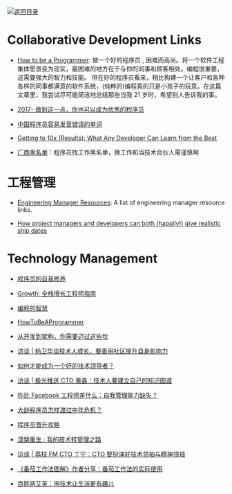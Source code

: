 [![返回目录](https://user-images.githubusercontent.com/5803001/38079637-ff0abcf0-3371-11e8-9b76-ad651620afc7.jpg)](https://github.com/wxyyxc1992/Awesome-Lists)

# Collaborative Development Links

- [How to be a Programmer](https://github.com/ahangchen/How-to-Be-A-Programmer-CN): 做一个好的程序员 , 困难而高尚。将一个软件工程集体愿景变为现实，最困难的地方在于与你的同事和顾客相处。编程很重要，这需要强大的智力和技能。 但在好的程序员看来，相比构建一个让客户和各种各样的同事都满意的软件系统，(纯粹的)编程真的只是小孩子的玩意。在这篇文章里，我尝试尽可能简洁地总结那些当我 21 岁时，希望别人告诉我的事。

* [2017- 做到这一点，你也可以成为优秀的程序员](https://mp.weixin.qq.com/s/8Bl105G8ZsE_jy5mbrIy_g)

- [中国程序员容易发音错误的单词](https://github.com/shimohq/chinese-programmer-wrong-pronunciation)

* [Getting to 10x (Results): What Any Developer Can Learn from the Best](http://6me.us/s8Z)

* [厂商黑名单](https://github.com/shengxinjing/programmer-job-blacklist)：程序员找工作黑名单，换工作和当技术合伙人需谨慎啊

# 工程管理

- [Engineering Manager Resources](https://github.com/ryanburgess/engineer-manager): A list of engineering manager resource links.

- [How project managers and developers can both (happily!) give realistic ship dates](https://parg.co/UEe)

# Technology Management

- [程序员的自我修养](https://www.gitbook.com/book/leohxj/a-programmer-prepares/details)

* [Growth: 全栈增长工程师指南](https://github.com/phodal/growth-ebook)

* [编程的智慧](http://www.jianshu.com/p/7645a5ea7f46)

- [HowToBeAProgrammer](https://github.com/braydie/HowToBeAProgrammer)

* [从开发到架构，你需要迈过这些坎](http://mp.weixin.qq.com/s?__biz=MzA4NTU2MTg3MQ==&mid=208471948&idx=1&sn=4146d8e1103fb655a5d042b2f7779c90&scene=21#wechat_redirect)

- [访谈 | 杨卫华谈技术人成长，要善用社区提升自身影响力](http://mp.weixin.qq.com/s?__biz=MzA4NTU2MTg3MQ==&mid=210554129&idx=1&sn=41ab1a29b25ac1eeda0c93665a03c955&scene=21#wechat_redirect)

* [如何才能成为一个好的技术领导者？](http://mp.weixin.qq.com/s?__biz=MzA4NTU2MTg3MQ==&mid=400644089&idx=1&sn=1cf732f5529c64ee8d3fa9e55dbd84db#wechat_redirect)

- [访谈 | 极光推送 CTO 黄鑫：技术人要建立自己的知识图谱](http://mp.weixin.qq.com/s?__biz=MzA4NTU2MTg3MQ==&mid=400255161&idx=1&sn=0ca0ead39290126efe5f40ca81ab801e&scene=21#wechat_redirect)

* [你比 Facebook 工程师差什么：自我管理能力缺失？](http://mp.weixin.qq.com/s?__biz=MzA4NTU2MTg3MQ==&mid=206128474&idx=1&sn=44da716c9349282f02eba7a08c0841f3&scene=21#wechat_redirect)

- [大龄程序员怎样渡过中年危机？](http://mp.weixin.qq.com/s?__biz=MzA4NTU2MTg3MQ==&mid=403452926&idx=1&sn=546c786f86e2ef75f4408b9c0facfd84&scene=21#wechat_redirect)

* [程序员晋升攻略 ](http://mp.weixin.qq.com/s?__biz=MzA4NTU2MTg3MQ==&mid=402914389&idx=1&sn=c5b0b6cc5f0c850d3724098127e24788&scene=21#wechat_redirect)

- [涅槃重生 : 我的技术转管理之路](http://mp.weixin.qq.com/s?__biz=MzA4NTU2MTg3MQ==&mid=402748891&idx=1&sn=8d37186bbf4808adcd735425906a5631&scene=21#wechat_redirect)

* [访谈 | 荔枝 FM CTO 丁宁：CTO 要扮演好技术领袖与精神领袖](http://mp.weixin.qq.com/s?__biz=MzA4NTU2MTg3MQ==&mid=400485548&idx=1&sn=1a8d7691df5df19c5a9bd23fd3704d85#wechat_redirect)

- [《番茄工作法图解》作者分享：番茄工作法的实际使用](http://mp.weixin.qq.com/s?__biz=MzA4NTU2MTg3MQ==&mid=400033721&idx=1&sn=6c0fe97beb6edd8971b5997efbcd2513&scene=21#wechat_redirect)

* [百姓网艾芙：用技术让生活更有趣儿](http://mp.weixin.qq.com/s?__biz=MzA4NTU2MTg3MQ==&mid=206530770&idx=1&sn=316d860f4dd1d8fa33e2b2a01e65bda0&scene=21#wechat_redirect)
